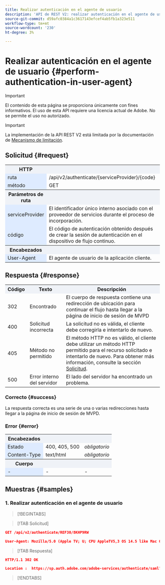 ```yaml
---
title: Realizar autenticación en el agente de usuario
description: 'API de REST V2: realizar autenticación en el agente de usuario'
source-git-commit: d59afc0384a1c3617143efcef4ab5fb1a323e511
workflow-type: tm+mt
source-wordcount: '230'
ht-degree: 3%

---
```



# Realizar autenticación en el agente de usuario {#perform-authentication-in-user-agent}

>[!IMPORTANT]
>
> El contenido de esta página se proporciona únicamente con fines informativos. El uso de esta API requiere una licencia actual de Adobe. No se permite el uso no autorizado.

>[!IMPORTANT]
>
> La implementación de la API REST V2 está limitada por la documentación de [Mecanismo de limitación](/help/authentication/throttling-mechanism.md).

## Solicitud {#request}

<table style="table-layout:auto">
   <tr>
      <th style="background-color: #EFF2F7;">HTTP</th>
      <th style="background-color: #EFF2F7;"></th>
      <th style="background-color: #EFF2F7;"></th>
   </tr>
   <tr>
      <td style="background-color: #DEEBFF;">ruta</td>
      <td>/api/v2/authenticate/{serviceProvider}/{code}</td>
      <td></td>
   </tr>
   <tr>
      <td style="background-color: #DEEBFF;">método</td>
      <td>GET</td>
      <td></td>
   </tr>
   <tr>
      <th style="background-color: #EFF2F7;">Parámetros de ruta</th>
      <th style="background-color: #EFF2F7;"></th>
      <th style="background-color: #EFF2F7;"></th>
   </tr>
   <tr>
      <td style="background-color: #DEEBFF;">serviceProvider</td>
      <td>El identificador único interno asociado con el proveedor de servicios durante el proceso de incorporación.</td>
      <td><i>obligatorio</i></td>
   </tr>
   <tr>
      <td style="background-color: #DEEBFF;">código</td>
      <td>El código de autenticación obtenido después de crear la sesión de autenticación en el dispositivo de flujo continuo.</td>
      <td><i>obligatorio</i></td>
   </tr>
   <tr>
      <th style="background-color: #EFF2F7;">Encabezados</th>
      <th style="background-color: #EFF2F7;"></th>
      <th style="background-color: #EFF2F7;"></th>
   </tr>
   <tr>
      <td style="background-color: #DEEBFF;">User-Agent</td>
      <td>El agente de usuario de la aplicación cliente.</td>
      <td>opcional</td>
   </tr>
</table>

## Respuesta {#response}

<table style="table-layout:auto">
   <tr>
      <th style="background-color: #EFF2F7;">Código</th>
      <th style="background-color: #EFF2F7;">Texto</th>
      <th style="background-color: #EFF2F7;">Descripción</th>
   </tr>
   <tr>
      <td>302</td>
      <td>Encontrado</td>
      <td>
        El cuerpo de respuesta contiene una redirección de ubicación para continuar el flujo hasta llegar a la página de inicio de sesión de MVPD
      </td>
   </tr>
   <tr>
      <td>400</td>
      <td>Solicitud incorrecta</td>
      <td>
        La solicitud no es válida, el cliente debe corregirla e intentarlo de nuevo.
      </td>
   </tr>
   <tr>
      <td>405</td>
      <td>Método no permitido</td>
      <td>
        El método HTTP no es válido, el cliente debe utilizar un método HTTP permitido para el recurso solicitado e intentarlo de nuevo. Para obtener más información, consulte la sección <a href="#request">Solicitud</a>.
      </td>
   </tr>
   <tr>
      <td>500</td>
      <td>Error interno del servidor</td>
      <td>
        El lado del servidor ha encontrado un problema.
      </td>
   </tr>
</table>

### Correcto {#success}

La respuesta correcta es una serie de una o varias redirecciones hasta llegar a la página de inicio de sesión de MVPD.

### Error {#error}

<table style="table-layout:auto">
   <tr>
      <th style="background-color: #EFF2F7;">Encabezados</th>
      <th style="background-color: #EFF2F7;"></th>
      <th style="background-color: #EFF2F7;"></th>
   </tr>
   <tr>
      <td style="background-color: #DEEBFF;">Estado</td>
      <td>400, 405, 500</td>
      <td><i>obligatorio</i></td>
   </tr>
   <tr>
      <td style="background-color: #DEEBFF;">Content-Type</td>
      <td>text/html</td>
      <td><i>obligatorio</i></td>
   </tr>
   <tr>
      <th style="background-color: #EFF2F7;">Cuerpo</th>
      <th style="background-color: #EFF2F7;"></th>
      <th style="background-color: #EFF2F7;"></th>
   </tr>
   <tr>
      <td style="background-color: #DEEBFF;">-</td>
      <td>-</td>
      <td>-</td>
   </tr>
</table>

## Muestras {#samples}

### 1. Realizar autenticación en el agente de usuario

>[!BEGINTABS]

>[!TAB Solicitud]

```JSON
GET /api/v2/authenticate/REF30/8KHP9RW

User-Agent: Mozilla/5.0 (Apple TV; U; CPU AppleTV5,3 OS 14.5 like Mac OS X; en_US)
```

>[!TAB Respuesta]

```JSON
HTTP/1.1 302 OK

Location :  https://sp.auth.adobe.com/adobe-services/authenticate/saml?noflash=true&mso_id=Cablevision&requestor_id=REF30&no_iframe=false&domain_name=adobe.com&redirect_url=http%3A%2F%2Fadobe.com%2Fapitest%2Flive.html
```

>[!ENDTABS]
